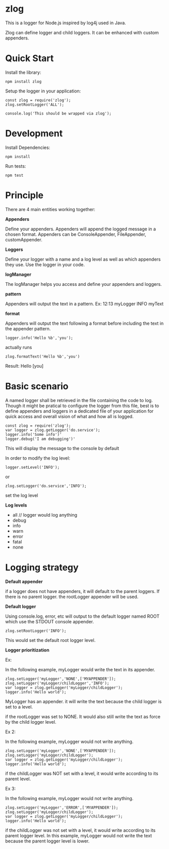 # zlog

This is a logger for Node.js inspired by log4j used in Java.

Zlog can define logger and child loggers. It can be enhanced with custom appenders.

# Quick Start

Install the library:
```
npm install zlog
```
Setup the logger in your application:
```
const zlog = require('zlog');
zlog.setRootLogger('ALL');

console.log('This should be wrapped via zlog');
```

# Development

Install Dependencies:
```
npm install
```
Run tests:
```
npm test
```


# Principle

There are 4 main entities working together:

**Appenders**

Define your appenders. Appenders will append the logged message in a chosen format.
Appenders can be ConsoleAppender, FileAppender, customAppender.

**Loggers**

Define your logger with a name and a log level as well as which appenders they use.
Use the logger in your code.

**logManager**

The logManager helps you access and define your appenders and loggers.

**pattern**

Appenders will output the text in a pattern.
Ex: 12:13 myLogger INFO myText

**format**

Appenders will output the text following a format before including the text in the appender pattern.

    logger.info('Hello %b','you');

actually runs

    zlog.formatText('Hello %b','you')
    
Result: Hello [you]


# Basic scenario

A named logger shall be retrieved in the file containing the code to log.
Though it might be pratical to configure the logger from this file, best is to define appenders and loggers in a dedicated file of your application for quick access and overall vision of what and how all is logged.

    const zlog = require('zlog');
    var logger = zlog.getLogger('do.service');
    logger.info('Some info')'
    logger.debug('I am debugging')'

This will display the message to the console by default

In order to modify the log level:

    logger.setLevel('INFO');

or 

    zlog.setLogger('do.service','INFO');

set the log level


**Log levels**

 - all // logger would log anything
 - debug
 - info
 - warn
 - error
 - fatal
 - none

# Logging strategy

**Default appender**

if a logger does not have appenders, it will default to the parent loggers. If there is no parent logger. the rootLogger appender will be used.


**Default logger**

Using console.log, error, etc will output to the default logger named ROOT
which use the STDOUT console appender.

    zlog.setRootLogger('INFO');

This would set the default root logger level.


**Logger prioritization**

Ex: 

In the following example, myLogger would write the text in its appender.


    zlog.setLogger('myLogger','NONE',['MYAPPENDER']);
    zlog.setLogger('myLogger/childLogger','INFO');
    var logger = zlog.getLogger('myLogger/childLogger');
    logger.info('Hello world');

MyLogger has an appender. it will write the text because the child logger is set to a level.

if the rootLogger was set to NONE. It would also still write the text as force by the child logger level.

Ex 2:

In the following example, myLogger would not write anything.

    zlog.setLogger('myLogger','NONE',['MYAPPENDER']);
    zlog.setLogger('myLogger/childLogger');
    var logger = zlog.getLogger('myLogger/childLogger');
    logger.info('Hello world');

if the childLogger was NOT set with a level, it would write according to its parent level.


Ex 3:

In the following example, myLogger would not write anything.

    zlog.setLogger('myLogger','ERROR',['MYAPPENDER']);
    zlog.setLogger('myLogger/childLogger');
    var logger = zlog.getLogger('myLogger/childLogger');
    logger.info('Hello world');

if the childLogger was not set with a level, it would write according to its parent logger level.
In this example, myLogger would not write the text because the parent logger level is lower.
